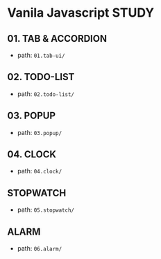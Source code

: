 # Vanila Javascript STUDY
## 01. TAB & ACCORDION 
- path: `01.tab-ui/`

## 02. TODO-LIST
- path: `02.todo-list/`

## 03. POPUP
- path: `03.popup/`

## 04. CLOCK
- path: `04.clock/`

## STOPWATCH
- path: `05.stopwatch/`

## ALARM
- path: `06.alarm/`
